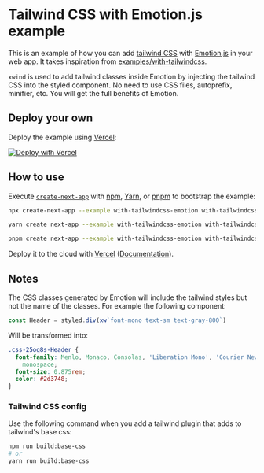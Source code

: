 # Tailwind CSS with Emotion.js example

This is an example of how you can add [tailwind CSS](https://tailwindcss.com/) with [Emotion.js](https://emotion.sh/docs/introduction) in your web app. It takes inspiration from [examples/with-tailwindcss](https://github.com/vercel/next.js/blob/canary/examples/with-tailwindcss/README.md).

`xwind` is used to add tailwind classes inside Emotion by injecting the tailwind CSS into the styled component. No need to use CSS files, autoprefix, minifier, etc. You will get the full benefits of Emotion.

## Deploy your own

Deploy the example using [Vercel](https://vercel.com?utm_source=github&utm_medium=readme&utm_campaign=next-example):

[![Deploy with Vercel](https://vercel.com/button)](https://vercel.com/new/clone?repository-url=https://github.com/vercel/next.js/tree/canary/examples/with-tailwindcss-emotion&project-name=with-tailwindcss-emotion&repository-name=with-tailwindcss-emotion)

## How to use

Execute [`create-next-app`](https://github.com/vercel/next.js/tree/canary/packages/create-next-app) with [npm](https://docs.npmjs.com/cli/init), [Yarn](https://yarnpkg.com/lang/en/docs/cli/create/), or [pnpm](https://pnpm.io) to bootstrap the example:

```bash
npx create-next-app --example with-tailwindcss-emotion with-tailwindcss-emotion-app
```

```bash
yarn create next-app --example with-tailwindcss-emotion with-tailwindcss-emotion-app
```

```bash
pnpm create next-app --example with-tailwindcss-emotion with-tailwindcss-emotion-app
```

Deploy it to the cloud with [Vercel](https://vercel.com/new?utm_source=github&utm_medium=readme&utm_campaign=next-example) ([Documentation](https://nextjs.org/docs/deployment)).

## Notes

The CSS classes generated by Emotion will include the tailwind styles but not the name of the classes. For example the following component:

```jsx
const Header = styled.div(xw`font-mono text-sm text-gray-800`)
```

Will be transformed into:

```css
.css-25og8s-Header {
  font-family: Menlo, Monaco, Consolas, 'Liberation Mono', 'Courier New',
    monospace;
  font-size: 0.875rem;
  color: #2d3748;
}
```

### Tailwind CSS config

Use the following command when you add a tailwind plugin that adds to tailwind's base css:

```bash
npm run build:base-css
# or
yarn run build:base-css
```
